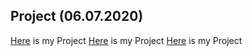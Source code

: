 ## Project (06.07.2020)
[Here](IE360-PROJECT/IE_360_Project_Report_pdf.pdf) is my Project
[Here](IE360-PROJECT/Final.html) is my Project
[Here](IE360-PROJECT/Forecast.html) is my Project
